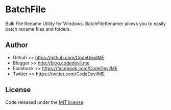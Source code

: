 # BatchFile 
Bulk File Rename Utility for Windows. BatchFileRenamer allows you to easily batch rename files and folders.

## Author
* Github     >> https://github.com/CodeDevilME
* Blogger    >> http://blog.codedevil.me
* Facebook   >> https://facebook.com/CodeDevilME
* Twitter    >> https://twitter.com/CodeDevilME

## License
Code released under the [MIT license](http://opensource.org/licenses/MIT).
